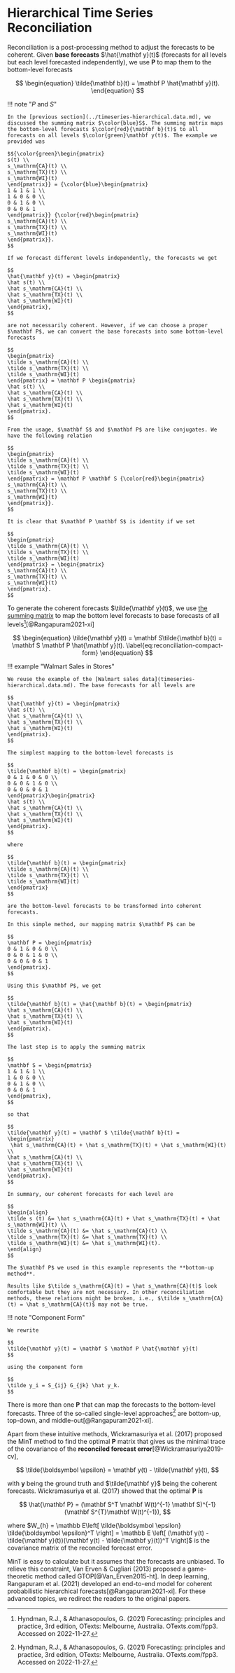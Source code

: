 # Hierarchical Time Series Reconciliation

Reconciliation is a post-processing method to adjust the forecasts to be coherent. Given **base forecasts** $\hat{\mathbf y}(t)$ (forecasts for all levels but each level forecasted independently), we use $\mathbf P$ to map them to the bottom-level forecasts

$$
\begin{equation}
\tilde{\mathbf b}(t) = \mathbf P \hat{\mathbf y}(t).
\end{equation}
$$

!!! note "$P$ and $S$"

    In the [previous section](../timeseries-hierarchical.data.md), we discussed the summing matrix $\color{blue}S$. The summing matrix maps the bottom-level forecasts $\color{red}{\mathbf b}(t)$ to all forecasts on all levels $\color{green}\mathbf y(t)$. The example we provided was

    $${\color{green}\begin{pmatrix}
    s(t) \\
    s_\mathrm{CA}(t) \\
    s_\mathrm{TX}(t) \\
    s_\mathrm{WI}(t)
    \end{pmatrix}} = {\color{blue}\begin{pmatrix}
    1 & 1 & 1 \\
    1 & 0 & 0 \\
    0 & 1 & 0 \\
    0 & 0 & 1
    \end{pmatrix}} {\color{red}\begin{pmatrix}
    s_\mathrm{CA}(t) \\
    s_\mathrm{TX}(t) \\
    s_\mathrm{WI}(t)
    \end{pmatrix}}.
    $$

    If we forecast different levels independently, the forecasts we get

    $$
    \hat{\mathbf y}(t) = \begin{pmatrix}
    \hat s(t) \\
    \hat s_\mathrm{CA}(t) \\
    \hat s_\mathrm{TX}(t) \\
    \hat s_\mathrm{WI}(t)
    \end{pmatrix},
    $$

    are not necessarily coherent. However, if we can choose a proper $\mathbf P$, we can convert the base forecasts into some bottom-level forecasts

    $$
    \begin{pmatrix}
    \tilde s_\mathrm{CA}(t) \\
    \tilde s_\mathrm{TX}(t) \\
    \tilde s_\mathrm{WI}(t)
    \end{pmatrix} = \mathbf P \begin{pmatrix}
    \hat s(t) \\
    \hat s_\mathrm{CA}(t) \\
    \hat s_\mathrm{TX}(t) \\
    \hat s_\mathrm{WI}(t)
    \end{pmatrix}.
    $$

    From the usage, $\mathbf S$ and $\mathbf P$ are like conjugates. We have the following relation

    $$
    \begin{pmatrix}
    \tilde s_\mathrm{CA}(t) \\
    \tilde s_\mathrm{TX}(t) \\
    \tilde s_\mathrm{WI}(t)
    \end{pmatrix} = \mathbf P \mathbf S {\color{red}\begin{pmatrix}
    s_\mathrm{CA}(t) \\
    s_\mathrm{TX}(t) \\
    s_\mathrm{WI}(t)
    \end{pmatrix}}.
    $$

    It is clear that $\mathbf P \mathbf S$ is identity if we set

    $$
    \begin{pmatrix}
    \tilde s_\mathrm{CA}(t) \\
    \tilde s_\mathrm{TX}(t) \\
    \tilde s_\mathrm{WI}(t)
    \end{pmatrix} = \begin{pmatrix}
    s_\mathrm{CA}(t) \\
    s_\mathrm{TX}(t) \\
    s_\mathrm{WI}(t)
    \end{pmatrix}.
    $$



To generate the coherent forecasts $\tilde{\mathbf y}(t)$, we use [the summing matrix](timeseries-hierarchical.data.md#summing-matrix) to map the bottom level forecasts to base forecasts of all levels[^Hyndman2021][@Rangapuram2021-xi]

$$
\begin{equation}
\tilde{\mathbf y}(t) = \mathbf S\tilde{\mathbf b}(t) = \mathbf S \mathbf P \hat{\mathbf y}(t).
\label{eq:reconciliation-compact-form}
\end{equation}
$$

!!! example "Walmart Sales in Stores"

    We reuse the example of the [Walmart sales data](timeseries-hierarchical.data.md). The base forecasts for all levels are

    $$
    \hat{\mathbf y}(t) = \begin{pmatrix}
    \hat s(t) \\
    \hat s_\mathrm{CA}(t) \\
    \hat s_\mathrm{TX}(t) \\
    \hat s_\mathrm{WI}(t)
    \end{pmatrix}.
    $$

    The simplest mapping to the bottom-level forecasts is

    $$
    \tilde{\mathbf b}(t) = \begin{pmatrix}
    0 & 1 & 0 & 0 \\
    0 & 0 & 1 & 0 \\
    0 & 0 & 0 & 1
    \end{pmatrix}\begin{pmatrix}
    \hat s(t) \\
    \hat s_\mathrm{CA}(t) \\
    \hat s_\mathrm{TX}(t) \\
    \hat s_\mathrm{WI}(t)
    \end{pmatrix}.
    $$

    where

    $$
    \tilde{\mathbf b}(t) = \begin{pmatrix}
    \tilde s_\mathrm{CA}(t) \\
    \tilde s_\mathrm{TX}(t) \\
    \tilde s_\mathrm{WI}(t)
    \end{pmatrix}
    $$

    are the bottom-level forecasts to be transformed into coherent forecasts.

    In this simple method, our mapping matrix $\mathbf P$ can be

    $$
    \mathbf P = \begin{pmatrix}
    0 & 1 & 0 & 0 \\
    0 & 0 & 1 & 0 \\
    0 & 0 & 0 & 1
    \end{pmatrix}.
    $$

    Using this $\mathbf P$, we get

    $$
    \tilde{\mathbf b}(t) = \hat{\mathbf b}(t) = \begin{pmatrix}
    \hat s_\mathrm{CA}(t) \\
    \hat s_\mathrm{TX}(t) \\
    \hat s_\mathrm{WI}(t)
    \end{pmatrix}.
    $$

    The last step is to apply the summing matrix

    $$
    \mathbf S = \begin{pmatrix}
    1 & 1 & 1 \\
    1 & 0 & 0 \\
    0 & 1 & 0 \\
    0 & 0 & 1
    \end{pmatrix},
    $$

    so that

    $$
    \tilde{\mathbf y}(t) = \mathbf S \tilde{\mathbf b}(t) = \begin{pmatrix}
     \hat s_\mathrm{CA}(t) + \hat s_\mathrm{TX}(t) + \hat s_\mathrm{WI}(t) \\
    \hat s_\mathrm{CA}(t) \\
    \hat s_\mathrm{TX}(t) \\
    \hat s_\mathrm{WI}(t)
    \end{pmatrix}.
    $$

    In summary, our coherent forecasts for each level are

    $$
    \begin{align}
    \tilde s (t) &= \hat s_\mathrm{CA}(t) + \hat s_\mathrm{TX}(t) + \hat s_\mathrm{WI}(t) \\
    \tilde s_\mathrm{CA}(t) &= \hat s_\mathrm{CA}(t) \\
    \tilde s_\mathrm{TX}(t) &= \hat s_\mathrm{TX}(t) \\
    \tilde s_\mathrm{WI}(t) &= \hat s_\mathrm{WI}(t).
    \end{align}
    $$

    The $\mathbf P$ we used in this example represents the **bottom-up method**.

    Results like $\tilde s_\mathrm{CA}(t) = \hat s_\mathrm{CA}(t)$ look comfortable but they are not necessary. In other reconciliation methods, these relations might be broken, i.e., $\tilde s_\mathrm{CA}(t) = \hat s_\mathrm{CA}(t)$ may not be true.


!!! note "Component Form"

    We rewrite

    $$
    \tilde{\mathbf y}(t) = \mathbf S \mathbf P \hat{\mathbf y}(t)
    $$

    using the component form

    $$
    \tilde y_i = S_{ij} G_{jk} \hat y_k.
    $$


There is more than one $\mathbf P$ that can map the forecasts to the bottom-level forecasts. Three of the so-called single-level approaches[^Hyndman2021] are bottom-up, top-down, and middle-out[@Rangapuram2021-xi].

Apart from these intuitive methods, Wickramasuriya et al. (2017) proposed the MinT method to find the optimal $\mathbf P$ matrix that gives us the minimal trace of the covariance of the **reconciled forecast error**[@Wickramasuriya2019-cv],

$$
\tilde{\boldsymbol \epsilon} = \mathbf y(t) - \tilde{\mathbf y}(t),
$$

with $\mathbf y$ being the ground truth and $\tilde{\mathbf y}$ being the coherent forecasts. Wickramasuriya et al. (2017) showed that the optimal $\mathbf P$ is

$$
\hat{\mathbf P} = (\mathbf S^T \mathbf W(t)^{-1} \mathbf S)^{-1} (\mathbf S^{T}\mathbf W(t)^{-1}),
$$

where $W_{h} = \mathbb E\left[ \tilde{\boldsymbol \epsilon} \tilde{\boldsymbol \epsilon}^T \right] = \mathbb E \left[ (\mathbf y(t) - \tilde{\mathbf y}(t))(\mathbf y(t) - \tilde{\mathbf y}(t))^T \right]$ is the covariance matrix of the reconciled forecast error.

MinT is easy to calculate but it assumes that the forecasts are unbiased. To relieve this constraint, Van Erven & Cugliari (2013) proposed a game-theoretic method called GTOP[@Van_Erven2015-ht]. In deep learning, Rangapuram et al. (2021) developed an end-to-end model for coherent probabilistic hierarchical forecasts[@Rangapuram2021-xi]. For these advanced topics, we redirect the readers to the original papers.

[^Hyndman2021]: Hyndman, R.J., & Athanasopoulos, G. (2021) Forecasting: principles and practice, 3rd edition, OTexts: Melbourne, Australia. OTexts.com/fpp3. Accessed on 2022-11-27.
